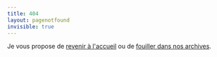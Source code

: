 ```yaml
---
title: 404
layout: pagenotfound
invisible: true
---
```


<p>Je vous propose de <a href="/">revenir à l'accueil</a> ou de <a href="/archive">fouiller dans nos archives</a>.</p>
